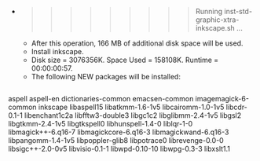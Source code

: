 * >>>>>>>>> Running inst-std-graphic-xtra-inkscape.sh ...
  * After this operation, 166 MB of additional disk space will be used.
  * Install inkscape.
  * Disk size = 3076356K. Space Used = 158108K. Runtime = 00:00:00:57.
  * The following NEW packages will be installed:
  ```bash
aspell aspell-en dictionaries-common emacsen-common imagemagick-6-common
inkscape libaspell15 libatkmm-1.6-1v5 libcairomm-1.0-1v5 libcdr-0.1-1
libenchant1c2a libfftw3-double3 libgc1c2 libglibmm-2.4-1v5 libgsl2
libgtkmm-2.4-1v5 libgtkspell0 libhunspell-1.4-0 liblqr-1-0 libmagick++-6.q16-7
libmagickcore-6.q16-3 libmagickwand-6.q16-3 libpangomm-1.4-1v5 libpoppler-glib8 libpotrace0
librevenge-0.0-0 libsigc++-2.0-0v5 libvisio-0.1-1 libwpd-0.10-10 libwpg-0.3-3
libxslt1.1
  ```
